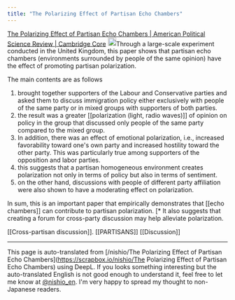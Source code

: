 ```yaml
---
title: "The Polarizing Effect of Partisan Echo Chambers"
---
```


[The Polarizing Effect of Partisan Echo Chambers | American Political Science Review | Cambridge Core](https://www.cambridge.org/core/journals/american-political-science-review/article/polarizing-effect-of-partisan-echo-chambers/5044B63A13A458A97CA747E9DCA07228)
<img src='https://scrapbox.io/api/pages/nishio-en/claude/icon' alt='claude.icon' height="19.5"/>Through a large-scale experiment conducted in the United Kingdom, this paper shows that partisan echo chambers (environments surrounded by people of the same opinion) have the effect of promoting partisan polarization.

The main contents are as follows
1. brought together supporters of the Labour and Conservative parties and asked them to discuss immigration policy either exclusively with people of the same party or in mixed groups with supporters of both parties.
2. the result was a greater [[polarization (light, radio waves)]] of opinion on policy in the group that discussed only people of the same party compared to the mixed group.
3. In addition, there was an effect of emotional polarization, i.e., increased favorability toward one's own party and increased hostility toward the other party. This was particularly true among supporters of the opposition and labor parties.
4. this suggests that a partisan homogeneous environment creates polarization not only in terms of policy but also in terms of sentiment.
5. on the other hand, discussions with people of different party affiliation were also shown to have a moderating effect on polarization.

In sum, this is an important paper that empirically demonstrates that [[echo chambers]] can contribute to partisan polarization. [* It also suggests that creating a forum for cross-party discussion may help alleviate polarization.

[[Cross-partisan discussion]].
[[PARTISANS]]
[[Discussion]]

---
This page is auto-translated from [/nishio/The Polarizing Effect of Partisan Echo Chambers](https://scrapbox.io/nishio/The Polarizing Effect of Partisan Echo Chambers) using DeepL. If you looks something interesting but the auto-translated English is not good enough to understand it, feel free to let me know at [@nishio_en](https://twitter.com/nishio_en). I'm very happy to spread my thought to non-Japanese readers.